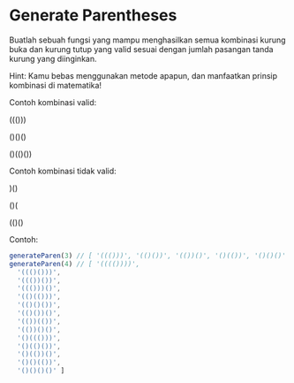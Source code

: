 # Generate Parentheses

Buatlah sebuah fungsi yang mampu menghasilkan semua kombinasi kurung buka dan kurung tutup yang valid sesuai dengan jumlah pasangan tanda kurung yang diinginkan.

Hint: Kamu bebas menggunakan metode apapun, dan manfaatkan prinsip kombinasi di matematika!

Contoh kombinasi valid:

((()))

()()()

()(()())

Contoh kombinasi tidak valid:

)()

()(

(()()

Contoh:
```javascript
generateParen(3) // [ '((()))', '(()())', '(())()', '()(())', '()()()' ]
generateParen(4) // [ '(((())))',
  '((()()))',
  '((())())',
  '((()))()',
  '(()(()))',
  '(()()())',
  '(()())()',
  '(())(())',
  '(())()()',
  '()((()))',
  '()(()())',
  '()(())()',
  '()()(())',
  '()()()()' ]
```
